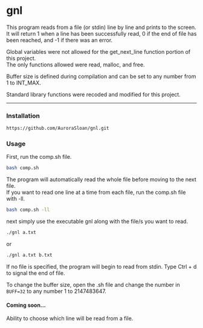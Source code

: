 # gnl
This program reads from a file (or stdin) line by line and prints to the screen. <br>It will return 1 when a line has been successfully read, 0 if the end of file has been reached, and -1 if there was an error.

Global variables were not allowed for the get_next_line function portion of this project.<br>The only functions allowed were read, malloc, and free.

Buffer size is defined during compilation and can be set to any number from 1 to INT_MAX.

Standard library functions were recoded and modified for this project.

----
### Installation
```bash
https://github.com/AuroraSloan/gnl.git
```

### Usage
First, run the comp.sh file.
```bash
bash comp.sh
```
The program will automatically read the whole file before moving to the next file.<br>If you want to read one line at a time from each file, run the comp.sh file with -ll.
```bash
bash comp.sh -ll
```
next simply use the executable gnl along with the file/s you want to read.
```bash
./gnl a.txt
```
or
```bash
./gnl a.txt b.txt
```
If no file is specified, the program will begin to read from stdin. Type Ctrl + d to signal the end of file.

To change the buffer size, open the .sh file and change the number in ```BUFF=32``` to any number 1 to 2147483647.

#### Coming soon...
Ability to choose which line will be read from a file.
